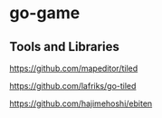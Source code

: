 # go-game

## Tools and Libraries

https://github.com/mapeditor/tiled

https://github.com/lafriks/go-tiled

https://github.com/hajimehoshi/ebiten